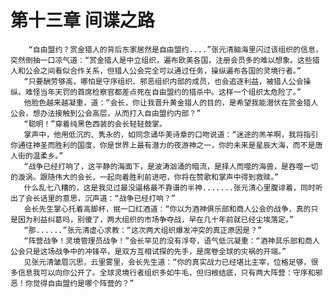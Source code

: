 # 第十三章 间谍之路
        “自由盟约？赏金猎人的背后东家居然是自由盟约....”张元清脑海里闪过该组织的信息，突然倒抽一口凉气道：“赏金猎人是中立组织，遍布欧美各国，注册会员多的难以想象。这些猎人和公会之间看似合作关系，但猎人公会完全可以通过任务，操纵遍布各国的灵境行者。”
       “只要酬劳够高，哪怕是守序组织、邪恶组织内部的成员，也会追逐利益，被猎人公会操纵。难怪当年天罚的首席检察官都差点死在自由盟约的猎杀中。这样一个组织太危险了。”
       他脸色越来越凝重，道：“会长，你让我晋升黄金猎人的目的，是希望我能潜伏在赏金猎人公会，想办法接触到公会高层，从而打入自由盟约内部？”
       “聪明！”穿着纯黑色西装的会长轻轻鼓掌。
       掌声中，他用低沉的、隽永的，如同念诵华美诗章的口吻说道：“迷途的羔羊啊，我将指引你通往神圣而胜利的国度，你是世界上最有潜力的夜游神之一，你的未来是星辰大海，而不是唐人街的温柔乡。”
       “战争已经打响了，这平静的海面下，是波涛汹涌的暗流，是择人而噬的海兽，是吞噬一切的漩涡。跟随伟大的会长，一起向着胜利前进吧，你将在赞歌和掌声中得到救赎。”
       什么乱七八糟的，这是我见过最没逼格最不靠谱的半神.......张元清心里腹诽着，同时听出了会长话里的意思，沉声道：“战争已经打响？”
       会长先生掌心托着高脚杯，抿一口红酒道：“你以为酒神俱乐部和商人公会的战争，真的只是因为利益纠葛吗，别傻了，两大组织的市场争夺战，早在几十年前就已经尘埃落定。”
       “那......”张元清虚心求教：“这次两大组织爆发冲突的真正原因是？”
       “阵营战争！灵境管理员战争！”会长罕见的没有浮夸，语气低沉凝重：“酒神具乐部和商人公会只是这场战争中的冲锋卒，是双方互相试探的先手，是席卷全球的灾祸的开端。”
       见张元清皱眉沉思，云里雾里，会长先生道：“你的真实战力已经堪比主宰，位格足够，很多信息我可以向你公开了。全球灵境行者组织多如牛毛，但归根结底，只有两大阵营：守序和邪恶！你觉得自由盟约是哪个阵营的？”